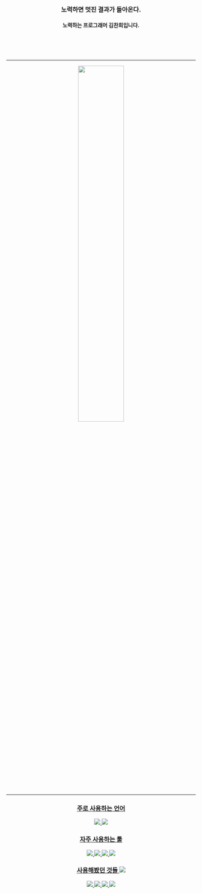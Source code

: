 <div align="center">

<br><br>
 
 ### 노력하면 멋진 결과가 돌아온다.  
 #### 노력하는 프로그래머 김찬희입니다.
 
 <br><br><br>
 
 
******

<!-- Chanhee's profile -->
 
<a href="https://github.com/anuraghazra/github-readme-stats">
  <img src=https://github-readme-stats-sigma-five.vercel.app/api?username=cgim971&show_icons=true&theme=material-palenight&hide_border=true&bg_color=20232a&icon_color=E3E3E3A8&text_color=fff&title_color=918FE0&count_private=true" width=49.2% />
 <br>
 
******
 
### 주로 사용하는 언어
<p>
  <img src="https://img.shields.io/badge/C++-00599C?style=for-the-badge&logo=Cplusplus&logoColor=white"/>
  <img src="https://img.shields.io/badge/C%23-239120?style=for-the-badge&logo=Csharp&logoColor=white"/>
</p>
                                                                                                   
### 자주 사용하는 툴
<p>
  <img src="https://img.shields.io/badge/Unity-000000?style=for-the-badge&logo=Unity&logoColor=white"/>
  <img src="https://img.shields.io/badge/Github-181717?style=for-the-badge&logo=github&logoColor=white"/>
  <img src="https://img.shields.io/badge/VS-5C2D91?style=for-the-badge&logo=visualstudio&logoColor=white"/>
  <img src="https://img.shields.io/badge/VS Code-007ACC?style=for-the-badge&logo=visualstudiocode&logoColor=white"/>
  
</p>
                                                                                                   
### 사용해봤던 것들  <img src="https://img.shields.io/badge/-F7DF1E?style=for-the-badge&logo=language-svgrepo-com&logoColor=white"/>
<p>
  <img src="https://img.shields.io/badge/JavaScript-F7DF1E?style=for-the-badge&logo=javascript&logoColor=white"/>
  <img src="https://img.shields.io/badge/TyeSript-3178C6?style=for-the-badge&logo=typescript&logoColor=white"/>
  <img src="https://img.shields.io/badge/NodeJS-339933?style=for-the-badge&logo=nodedotjs&logoColor=white"/>
  <img src="https://img.shields.io/badge/C-00599C?style=for-the-badge&logo=c&logoColor=white"/>
</p>

